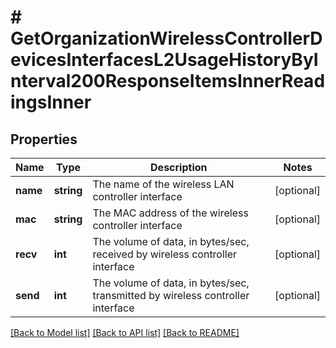 # # GetOrganizationWirelessControllerDevicesInterfacesL2UsageHistoryByInterval200ResponseItemsInnerReadingsInner

## Properties

Name | Type | Description | Notes
------------ | ------------- | ------------- | -------------
**name** | **string** | The name of the wireless LAN controller interface | [optional]
**mac** | **string** | The MAC address of the wireless controller interface | [optional]
**recv** | **int** | The volume of data, in bytes/sec, received by wireless controller interface | [optional]
**send** | **int** | The volume of data, in bytes/sec, transmitted by wireless controller interface | [optional]

[[Back to Model list]](../../README.md#models) [[Back to API list]](../../README.md#endpoints) [[Back to README]](../../README.md)
